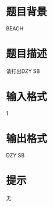 # 

 
 # 题目背景 
<p>BEACH</p> 

 
 # 题目描述 
<p>请打出DZY&nbsp;SB&nbsp;</p> 

 
 # 输入格式 
<p>1</p> 

 
 # 输出格式 
<p>DZY&nbsp;SB</p> 

 
 # 提示 
<p>无</p> 
